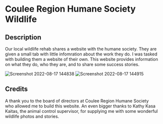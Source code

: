# Coulee Region Humane Society Wildlife

## Description

Our local wildlife rehab shares a website with the humane society. They are given a small tab with little infomration about the work they do. I was tasked with building them a website of their own. This website provides information on what they do, who they are, and to share some success stories.


![Screenshot 2022-08-17 144838](https://user-images.githubusercontent.com/81273956/185229649-7467ac97-505d-4a89-87a6-5dd7d436edca.png)
![Screenshot 2022-08-17 144915](https://user-images.githubusercontent.com/81273956/185229666-643e96cb-f83a-4402-88df-dfa32ae2e5af.png)


## Credits

A thank you to the board of directors at Coulee Region Humane Society who allowed me to build this website. An even bigger thanks to Kathy Kasa Kaitas, the animal control supervisor, for supplying me with some wonderful wildlife photos and stories. 
